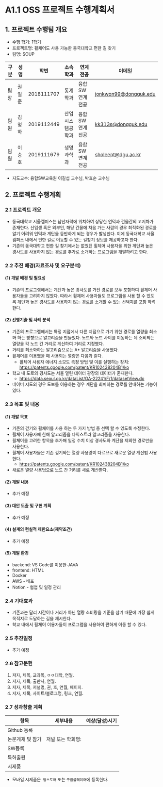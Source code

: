 # A1.1 OSS 프로젝트 수행계획서

## 1. 프로젝트 수행팀 개요

* 수행 학기: 1학기  
* 프로젝트명: 휠체어도 사용 가능한 동국대학교 편한 길 찾기
* 팀명: SOUP  

구분 | 성명 | 학번 | 소속학과 | 연계전공 | 이메일
------|-------|-------|-------|-------|-------
팀장 | 권일준 | 2018111707 | 통계학과 | 융합SW연계전공 | jonkwon99@dongguk.edu         
팀원 | 김명하 | 2019112449 | 산업시스템공학과 | 융합SW연계전공 | kk313s@dongguk.edu        
팀원 | 이승호 | 2019111679 | 생명과학과 | 융합SW연계전공 | sholeept@dgu.ac.kr        

* 지도교수: 융합SW교육원      이길섭 교수님, 박효순 교수님      

## 2. 프로젝트 수행계획  

### 2.1 프로젝트 개요  

* 동국대학교 서울캠퍼스는 남산자락에 위치하여 상당한 언덕과 건물간의 고저차가 존재한다. 신입생 혹은 외부인, 해당 건물에 처음 가는 사람의 경우 최적화된 경로를 알기 어려워 언덕과 계단을 등반하게 되는 경우가 발생한다. 이에 동국대학교 서울캠퍼스 내에서 편한 길로 이동할 수 있는 길찾기 정보를 제공하고자 한다.  
* 기존의 동국대학교 편한 길 찾기에서는 없었던 휠체어 사용자을 위한 계단과 높은 경사도를 사용하지 않는 경로를 추가로 소개하는 프로그램을 개발하려고 한다.  

### 2.2 추진 배경(자료조사 및 요구분석)  

#### (1) 개발 배경 및 필요성  

* 기존의 프로그램에서는 계단과 높은 경사도를 가진 경로를 모두 포함하여 휠체어 사용자들을 고려하지 않았다. 따라서 휠체어 사용자들도 프로그램을 사용 할 수 있도록 계단과 높은 경사도를 사용하지 않는 경로를 소개할 수 있는 선택지를 포함 하려 한다.  


#### (2) 선행기술 및 사례 분석  

* 기존의 프로그램에서는 특정 지점에서 다른 지점으로 가기 위한 경로를 열량을 최소화 하는 방향으로 알고리즘을 만들었다. 노드와 노드 사이를 이동하는 데 소비되는 열량을 각 노드 간 거리로 계산하여 거리로 지정했다.  
* 거리를 최소화하는 알고리즘으로는 A* 알고리즘을 사용했다.  
* 휠체어를 이용했을 때 사용되는 열량은 다음과 같다.  
    * 휠체어 사용자 에너지 소모도 측정 방법 및 이를 실행하는 장치: https://patents.google.com/patent/KR102438204B1/ko  
* 학교 내 도로의 경사도는 서울 열린 데이터 광장의 데이터가 존재한다.  
    * https://data.seoul.go.kr/dataList/OA-22241/F/1/datasetView.do  
* 네이버 지도의 경우 도보를 이용하는 경우 계단을 회피하는 경로를 안내하는 기능이 있다.


### 2.3 목표 및 내용  

#### (1) 개발 목표  

* 기존의 걷기와 휠체어를 사용 하는 두 가지 방법 중 선택 할 수 있도록 수정한다.  
* 휠체어 사용자에 한해 알고리즘을 다익스트라 알고리즘을 사용한다.  
* 휠체어를 고려한 항목을 추가해 일정 수치 이상 경사도와 계단을 제외한 경로만을 사용한다.  
* 휠체어 사용자들은 기존 걷기와는 열량 사용량이 다르므로 새로운 열량 계산법 사용한다.  
    * https://patents.google.com/patent/KR102438204B1/ko  
* 새로운 열량 사용법으로 노드 간 거리를 새로 계산한다.  

#### (2) 개발 내용  

* 추가 예정  
           
#### (3) 대안 도출 및 구현 계획  

* 추가 예정  

#### (4) 설계의 현실적 제한요소(제약조건)  

* 추가 예정  

#### (5) 개발 환경  

* backend: VS Code를 이용한 JAVA 
* frontend: HTML
* Docker
* AWS - 배포
* Notion - 협업 및 일정 관리


### 2.4  기대효과  

* 기존과는 달리 시간이나 거리가 아닌 열량 소비량을 기준을 삼기 때문에 가장 쉽게 목적지로 도달하는 길을 제시한다.
* 학교 내에서 휠체어 이용자들이 프로그램을 사용하여 편하게 이동 할 수 있다.   

### 2.5  추진일정  

* 추가 예정   

### 2.6 참고문헌  

1. 저자, 제목, 교과목, ㅇㅇ대학, 연월. 
2. 저자, 제목, 출판사, 연월.
3. 저자, 제목, 저널명, 권, 호, 연월, 페이지.
4. 저자, 제목, 사이트/블로그명, 링크, 연월.  

### 2.7 성과창출 계획  

항목 | 세부내용 | 예상(달성)시기  
------|------------|-------
Github 등록 |        | 
논문게재 및 참가 | 저널 또는 학회명:            |  
SW등록 |        | 
특허출원 |        |      
시제품 |        | 

* 모바일 시제품은` 앱스토어` 또는 `구글플레이어`에 등록한다.

